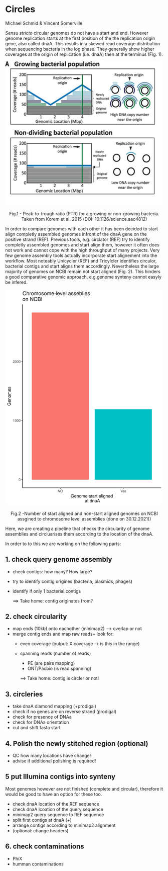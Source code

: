# Circles
Michael Schmid & Vincent Somerville

*Sensu stricto* circular genomes do not have a start and end. However genome replication starts at the first position of the the replication origin gene, also called dnaA. This results in a skewed read coverage distribution when sequencing bacteria in the log phase. They generally show higher coverages at the origin of replication (i.e. dnaA) then at the terminus (Fig. 1).

<p align = "center">
<img src = "07_figures/PTR_figure.png">
</p>
<p align = "center">
Fig.1 - Peak-to-trough ratio (PTR) for a growing or non-growing bacteria. Taken from Korem et al. 2015 (DOI: 10.1126/science.aac4812)
</p>

In order to compare genomes with each other it has been decided to start align completly assembled genomes infront of the dnaA gene on the positive strand (REF). Previous tools, e.g. circlator (REF) try to identify completly assembled genomes and start align them, however it often does not work and cannot cope with the high throughput of many projects. Very few genome assembly tools actually incorporate start alignement into the workflow. Most noteably Unicycler (REF) and Tricylcler identifies circulor, bacterial contigs and start aligns them accordingly. Nevertheless the large majority of genomes on NCBI remain not start aligned (Fig. 2). This hinders a good comparative genomic approach, e.g.genome synteny cannot easyly be infered.


<p align = "center">
<img src = "07_figures/Plot_chromosome_startAligned_NCBI.png">
</p>
<p align = "center">
Fig.2 -Number of start aligned and non-start aligned genomes on NCBI assgined to chromosome level assemblies (done on 30.12.2021))
</p>


Here, we are creating a pipeline that checks the circularity of genome assemblies and circluarises them according to the location of the dnaA.

In order to to this we are working on the following parts:







## 1. check query genome assembly

- check contigs: how many? How large?
- try to identify contig origines (bacteria, plasmids, phages)
- identify  if only 1 bacterial contigs

  ==> Take home: contig originates from?

## 2. check circularity

- map ends (10kb) onto eachother (minimap2) --> overlap or not
- merge contig ends and map raw reads+ look for:
  - even coverage (output: X coverage--> is this in the range)
  - spanning reads (number of reads)
    - PE (are pairs mapping)
    - ONT/Pacbio (is read spanning)

    ==> Take home: contig is circler or not!

## 3. circleries

  - take dnaA diamond mapping (+prodigal)
  - check if no genes are on reverse strand (prodigal)
  - check for presence of DNAa
  - check for DNAa orientation
  - cut and shift fasta start

## 4. Polish the newly stitched region (optional)

  - QC how many locations have change!
  - advise if additional polishing is required!

## 5 put Illumina contigs into synteny

Most genomes however are not finished (complete and circular), therefore it would be good to have an option for these too.

- check dnaA location of the REF sequence
- check dnaA lcoation of the query sequence
- minimap2 query sequence to REF sequence
- split first contigs at dnaA (+)
- arrange contigs according to minimap2 alignment
- (optional: change headers)

## 6. check contaminations

- PhiX
- humman contaminations
